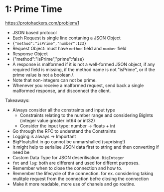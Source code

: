 # 1: Prime Time
https://protohackers.com/problem/1

- JSON based protocol
- Each Request is single line contaning a JSON Object
- `{"method":"isPrime","number":123}`
- Request Object: must have `method` field and `number` field
- Response Object
- {"method":"isPrime","prime":false}
-  A response is malformed if it is not a well-formed JSON object, if any required field is missing, if the method name is not "isPrime", or if the prime value is not a boolean.\
- Note that non-integers can not be prime.
- Whenever you receive a malformed request, send back a single malformed response, and disconnect the client. 

Takeaways:
- Always consider all the constraints and input type
    - Constraints relating to the number range and considering BigInts (integer value greater int64 or int32)
    - Consider the input type: number -> floats + int
- Go through the RFC to understand the Constraints
- Logging is always -> Important 
- BigFloats/Int in go cannot be unmarshalled (suprising!)
- It might help to serialise JSON data first to string and then converting if need be
- Custom Data Type for JSON deserilisation. `BigInteger`
- `fmt` and `log`: both are different and used for differnt purposes.
- Remember when to close the connection and how to.
- Remember the lifecycle of the connection. for ex. considering taking mulitple request from the connection befre closing the connection
- Make it more readable, more use of chanels and go routine.
